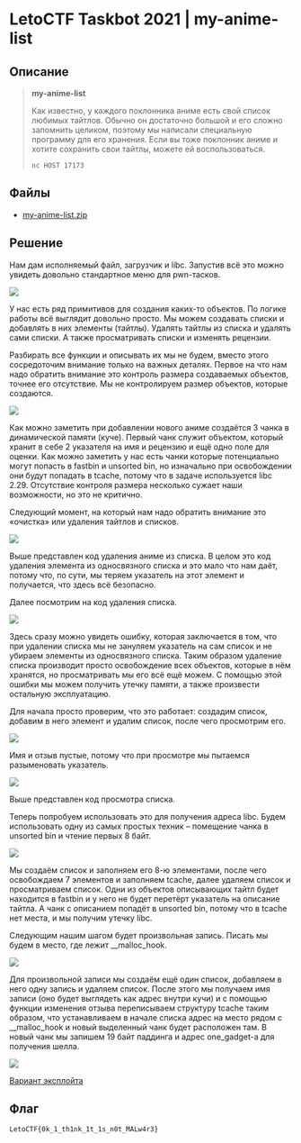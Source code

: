 # LetoCTF Taskbot 2021 | my-anime-list

## Описание

> **my-anime-list**
> 
> Как известно, у каждого поклонника аниме есть свой список любимых тайтлов. Обычно он достаточно большой и его сложно запомнить целиком, поэтому мы написали специальную программу для его хранения. Если вы тоже поклонник аниме и хотите сохранить свои тайтлы, можете ей воспользоваться.
> 
> `nc HOST 17173`

## Файлы

- [my-anime-list.zip](static/my-anime-list.zip)

## Решение 

Нам дам исполняемый файл, загрузчик и libc. Запустив всё это можно увидеть довольно стандартное меню для pwn-тасков.

![](./img/1.png)

У нас есть ряд примитивов для создания каких-то объектов. По логике работы всё выглядит довольно просто. Мы можем создавать списки и добавлять в них элементы (тайтлы). Удалять тайтлы из списка и удалять сами списки. А также просматривать списки и изменять рецензии.

Разбирать все функции и описывать их мы не будем, вместо этого сосредоточим внимание только на важных деталях. Первое на что нам надо обратить внимание это контроль размера создаваемых объектов, точнее его отсутствие. Мы не контролируем размер объектов, которые создаются.

![](./img/2.png)

Как можно заметить при добавлении нового аниме создаётся 3 чанка в динамической памяти (куче). Первый чанк служит объектом, который хранит в себе 2 указателя на имя и рецензию и ещё одно поле для оценки. Как можно заметить у нас есть чанки которые потенциально могут попасть в fastbin и unsorted bin, но изначально при освобождении они будут попадать в tcache, потому что в задаче используется libc 2.29. Отсутствие контроля размера несколько сужает наши возможности, но это не критично.

Следующий момент, на который нам надо обратить внимание это «очистка» или удаления тайтлов и списков.

![](./img/3.png)

Выше представлен код удаления аниме из списка. В целом это код удаления элемента из односвязного списка и это мало что нам даёт, потому что, по сути, мы теряем указатель на этот элемент и получается, что здесь всё безопасно.

Далее посмотрим на код удаления списка.

![](./img/4.png)

Здесь сразу можно увидеть ошибку, которая заключается в том, что при удалении списка мы не зануляем указатель на сам список и не убираем элементы из односвязного списка. Таким образом удаление списка производит просто освобождение всех объектов, которые в нём хранятся, но просматривать мы его всё ещё можем. С помощью этой ошибки мы можем получить утечку памяти, а также произвести остальную эксплуатацию.

Для начала просто проверим, что это работает: создадим список, добавим в него элемент и удалим список, после чего просмотрим его.

![](./img/5.png)

Имя и отзыв пустые, потому что при просмотре мы пытаемся разыменовать указатель.

![](./img/6.png)

Выше представлен код просмотра списка.

Теперь попробуем использовать это для получения адреса libc. Будем использовать одну из самых простых техник – помещение чанка в unsorted bin и чтение первых 8 байт.

![](./img/7.png)

Мы создаём список и заполняем его 8-ю элементами, после чего освобождаем 7 элементов и заполняем tcache, далее удаляем список и просматриваем список. Одни из объектов описывающих тайтл будет находится в fastbin и у него не будет перетёрт указатель на описание тайтла. А чанк с описанием попадёт в unsorted bin, потому что в tcache нет места, и мы получим утечку libc.

Следующим нашим шагом будет произвольная запись. Писать мы будем в место, где лежит __malloc_hook.

![](./img/8.png)

Для произвольной записи мы создаём ещё один список, добавляем в него одну запись и удаляем список. После этого мы получаем имя записи (оно будет выглядеть как адрес внутри кучи) и с помощью функции изменения отзыва переписываем структуру tcache таким образом, что устанавливаем в начале списка адрес на место рядом с __malloc_hook и новый выделенный чанк будет расположен там. В новый чанк мы запишем 19 байт паддинга и адрес one_gadget-а для получения шелла.

![](./img/9.png)

[Вариант эксплойта](./sploit.py)

## Флаг

```
LetoCTF{0k_1_th1nk_1t_1s_n0t_MALw4r3}
```

